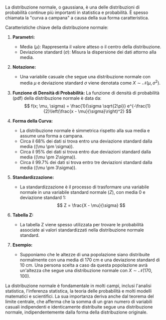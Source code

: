 La distribuzione normale, o gaussiana, è una delle distribuzioni di probabilità continue più importanti in statistica e probabilità. È spesso chiamata la "curva a campana" a causa della sua forma caratteristica.

Caratteristiche chiave della distribuzione normale:

1. **Parametri:**
   - Media $(\mu)$: Rappresenta il valore atteso o il centro della distribuzione.
   - Deviazione standard ($\sigma$): Misura la dispersione dei dati attorno alla media.

2. **Notazione:**
   - Una variabile casuale che segue una distribuzione normale con media $\mu$ e deviazione standard $\sigma$ viene denotata come $X \sim \mathcal{N}(\mu, \sigma^2)$.

3. **Funzione di Densità di Probabilità:**
   La funzione di densità di probabilità (pdf) della distribuzione normale è data da:
   $$ f(x; \mu, \sigma) = \frac{1}{\sigma \sqrt{2\pi}} e^{-\frac{1}{2}\left(\frac{x - \mu}{\sigma}\right)^2} $$

4. **Forma della Curva:**
   - La distribuzione normale è simmetrica rispetto alla sua media e assume una forma a campana.
   - Circa il 68% dei dati si trova entro una deviazione standard dalla media (\(\mu \pm \sigma\)).
   - Circa il 95% dei dati si trova entro due deviazioni standard dalla media (\(\mu \pm 2\sigma\)).
   - Circa il 99.7% dei dati si trova entro tre deviazioni standard dalla media (\(\mu \pm 3\sigma\)).

5. **Standardizzazione:**
   - La standardizzazione è il processo di trasformare una variabile normale in una variabile standard normale ($Z$), con media 0 e deviazione standard 1:
     $$ Z = \frac{X - \mu}{\sigma} $$

6. **Tabella Z:**
   - La tabella Z viene spesso utilizzata per trovare le probabilità associate ai valori standardizzati nella distribuzione normale standard.

7. **Esempio:**
   - Supponiamo che le altezze di una popolazione siano distribuite normalmente con una media di 170 cm e una deviazione standard di 10 cm. Una persona scelta a caso da questa popolazione avrà un'altezza che segue una distribuzione normale con $X \sim \mathcal{N}(170, 100)$.

La distribuzione normale è fondamentale in molti campi, inclusi l'analisi statistica, l'inferenza statistica, la teoria delle probabilità e molti modelli matematici e scientifici. La sua importanza deriva anche dal teorema del limite centrale, che afferma che la somma di un gran numero di variabili casuali indipendenti e identicamente distribuite segue una distribuzione normale, indipendentemente dalla forma della distribuzione originale.